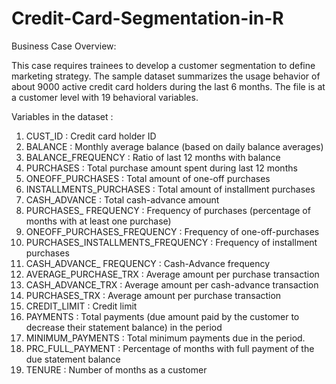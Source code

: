 # Credit-Card-Segmentation-in-R

Business Case Overview:

This case requires trainees to develop a customer segmentation to define marketing strategy. The
sample dataset summarizes the usage behavior of about 9000 active credit card holders during the
last 6 months. The file is at a customer level with 19 behavioral variables.


Variables in the dataset :

 1. CUST_ID                          : Credit card holder ID
 2. BALANCE                          : Monthly average balance (based on daily balance averages)
 3. BALANCE_FREQUENCY                : Ratio of last 12 months with balance
 4. PURCHASES                        : Total purchase amount spent during last 12 months
 5. ONEOFF_PURCHASES                 : Total amount of one-off purchases
 6. INSTALLMENTS_PURCHASES           : Total amount of installment purchases
 7. CASH_ADVANCE                     : Total cash-advance amount
 8. PURCHASES_ FREQUENCY             : Frequency of purchases (percentage of months with at least one purchase)
 9. ONEOFF_PURCHASES_FREQUENCY       : Frequency of one-off-purchases
10. PURCHASES_INSTALLMENTS_FREQUENCY : Frequency of installment purchases
11. CASH_ADVANCE_ FREQUENCY          : Cash-Advance frequency
12. AVERAGE_PURCHASE_TRX             : Average amount per purchase transaction
13. CASH_ADVANCE_TRX                 : Average amount per cash-advance transaction
14. PURCHASES_TRX                    : Average amount per purchase transaction
15. CREDIT_LIMIT                     : Credit limit
16. PAYMENTS                         : Total payments (due amount paid by the customer to decrease their statement balance) in the period
17. MINIMUM_PAYMENTS                 : Total minimum payments due in the period.
18. PRC_FULL_PAYMENT                 : Percentage of months with full payment of the due statement balance
19. TENURE                           : Number of months as a customer
